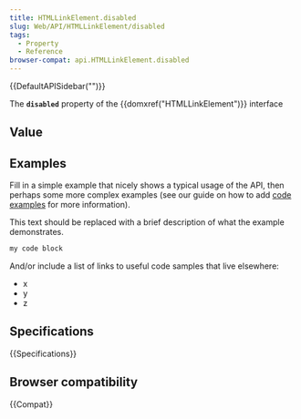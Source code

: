 ```yaml
---
title: HTMLLinkElement.disabled
slug: Web/API/HTMLLinkElement/disabled
tags:
  - Property
  - Reference
browser-compat: api.HTMLLinkElement.disabled
---
```

{{DefaultAPISidebar("")}}

The **`disabled`** property of the {{domxref("HTMLLinkElement")}} interface 

## Value



## Examples

Fill in a simple example that nicely shows a typical usage of the API, then perhaps some more complex examples (see our guide on how to add [code examples](/en-US/docs/MDN/Contribute/Structures/Code_examples) for more information).

This text should be replaced with a brief description of what the example demonstrates.

```js
my code block
```

And/or include a list of links to useful code samples that live elsewhere:

*   x
*   y
*   z

## Specifications

{{Specifications}}

## Browser compatibility

{{Compat}}


